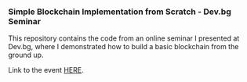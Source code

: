 ### Simple Blockchain Implementation from Scratch - Dev.bg Seminar

This repository contains the code from an online seminar I presented at Dev.bg, where I demonstrated how to build a basic blockchain from the ground up.

Link to the event [HERE](https://dev.bg/event/building-a-blockchain-network-an-introductory-guide-to-practical-implementation).
